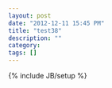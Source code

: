 ```yaml
---
layout: post
date: "2012-12-11 15:45 PM"
title: "test38"
description: ""
category: 
tags: []
---
```

{% include JB/setup %}
